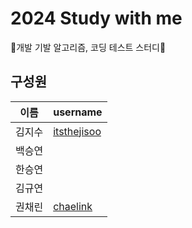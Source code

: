 # 2024 Study with me
🌻개발 기발 알고리즘, 코딩 테스트 스터디🌻

## 구성원
| 이름 | username |
| --- | --- |
| 김지수 | [itsthejisoo](https://github.com/itsthejisoo)|
| 백승연 | |
| 한승연 |  |
| 김규연 |  |
| 권채린 | [chaelink](https://github.com/chaelink)|


<!--

**Here are some ideas to get you started:**

🙋‍♀️ A short introduction - what is your organization all about?
🌈 Contribution guidelines - how can the community get involved?
👩‍💻 Useful resources - where can the community find your docs? Is there anything else the community should know?
🍿 Fun facts - what does your team eat for breakfast?
🧙 Remember, you can do mighty things with the power of [Markdown](https://docs.github.com/github/writing-on-github/getting-started-with-writing-and-formatting-on-github/basic-writing-and-formatting-syntax)
-->
